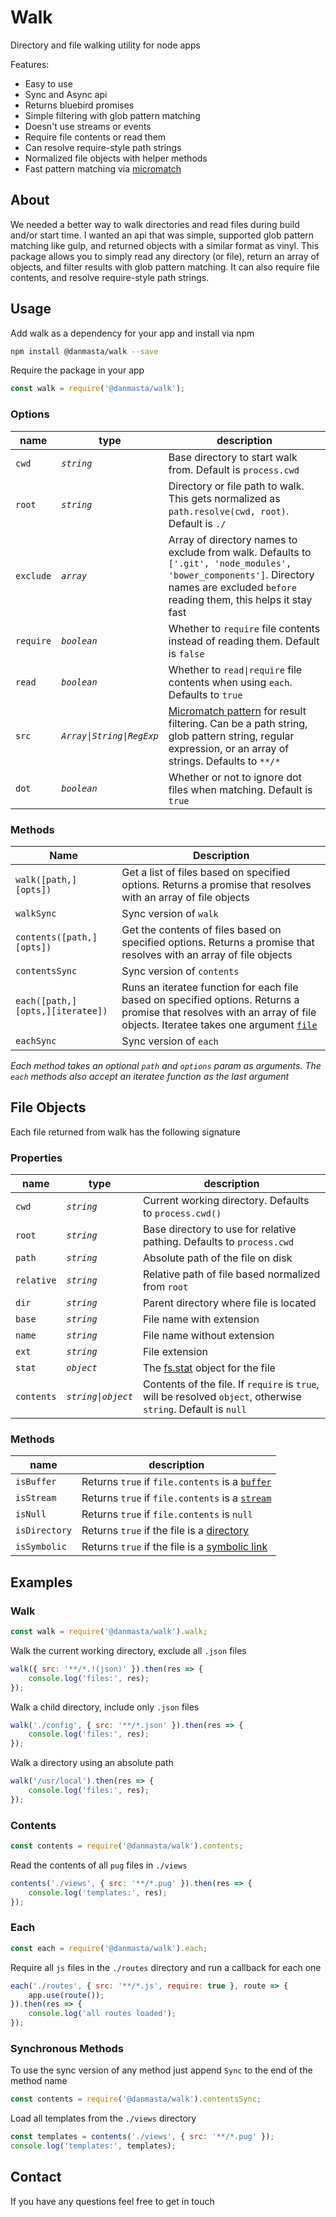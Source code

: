 # Walk
Directory and file walking utility for node apps

Features:
* Easy to use
* Sync and Async api
* Returns bluebird promises
* Simple filtering with glob pattern matching
* Doesn't use streams or events
* Require file contents or read them
* Can resolve require-style path strings
* Normalized file objects with helper methods
* Fast pattern matching via [micromatch](https://github.com/micromatch/micromatch)

## About
We needed a better way to walk directories and read files during build and/or start time. I wanted an api that was simple, supported glob pattern matching like gulp, and returned objects with a similar format as vinyl. This package allows you to simply read any directory (or file), return an array of objects, and filter results with glob pattern matching. It can also require file contents, and resolve require-style path strings.

## Usage
Add walk as a dependency for your app and install via npm
```bash
npm install @danmasta/walk --save
```

Require the package in your app
```javascript
const walk = require('@danmasta/walk');
```

### Options
name | type | description
-----|----- | -----------
`cwd` | *`string`* | Base directory to start walk from. Default is `process.cwd`
`root` | *`string`* | Directory or file path to walk. This gets normalized as `path.resolve(cwd, root)`. Default is `./`
`exclude` | *`array`* | Array of directory names to exclude from walk. Defaults to `['.git', 'node_modules', 'bower_components']`. Directory names are excluded `before` reading them, this helps it stay fast
`require` | *`boolean`* | Whether to `require` file contents instead of reading them. Default is `false`
`read` | *`boolean`* | Whether to `read\|require` file contents when using `each`. Defaults to `true`
`src` | *`Array\|String\|RegExp`* | [Micromatch pattern](https://github.com/micromatch/micromatch#matcher) for result filtering. Can be a path string, glob pattern string, regular expression, or an array of strings. Defaults to `**/*`
`dot` | *`boolean`* | Whether or not to ignore dot files when matching. Default is `true`

### Methods
Name | Description
-----|------------
`walk([path,][opts])` | Get a list of files based on specified options. Returns a promise that resolves with an array of file objects
`walkSync` | Sync version of `walk`
`contents([path,][opts])` | Get the contents of files based on specified options. Returns a promise that resolves with an array of file objects
`contentsSync` | Sync version of `contents`
`each([path,][opts,][iteratee])` | Runs an iteratee function for each file based on specified options. Returns a promise that resolves with an array of file objects. Iteratee takes one argument [`file`](#file-objects)
`eachSync` | Sync version of `each`

*Each method takes an optional `path` and `options` param as arguments. The `each` methods also accept an iteratee function as the last argument*

## File Objects
Each file returned from walk has the following signature
### Properties
name | type | description
-----|----- | -----------
`cwd` | *`string`* | Current working directory. Defaults to `process.cwd()`
`root` | *`string`* | Base directory to use for relative pathing. Defaults to `process.cwd`
`path` | *`string`* | Absolute path of the file on disk
`relative` | *`string`* | Relative path of file based normalized from `root`
`dir` | *`string`* | Parent directory where file is located
`base` | *`string`* | File name with extension
`name` | *`string`* | File name without extension
`ext` | *`string`* | File extension
`stat` | *`object`* | The [fs.stat](https://nodejs.org/api/fs.html#fs_class_fs_stats) object for the file
`contents` | *`string\|object`* | Contents of the file. If `require` is `true`, will be resolved `object`, otherwise `string`. Default is `null`

### Methods
name | description
-----| -----------
`isBuffer` | Returns `true` if `file.contents` is a [`buffer`](https://nodejs.org/api/buffer.html#buffer_class_method_buffer_isbuffer_obj)
`isStream` | Returns `true` if `file.contents` is a [`stream`](https://nodejs.org/api/stream.html)
`isNull` | Returns `true` if `file.contents` is `null`
`isDirectory` | Returns `true` if the file is a [directory](https://nodejs.org/api/fs.html#fs_stats_isdirectory)
`isSymbolic` | Returns `true` if the file is a [symbolic link](https://nodejs.org/api/fs.html#fs_stats_issymboliclink)


## Examples
### Walk
```js
const walk = require('@danmasta/walk').walk;
```
Walk the current working directory, exclude all `.json` files
```js
walk({ src: '**/*.!(json)' }).then(res => {
    console.log('files:', res);
});
```
Walk a child directory, include only `.json` files
```js
walk('./config', { src: '**/*.json' }).then(res => {
    console.log('files:', res);
});
```
Walk a directory using an absolute path
```js
walk('/usr/local').then(res => {
    console.log('files:', res);
});
```

### Contents
```js
const contents = require('@danmasta/walk').contents;
```
Read the contents of all `pug` files in `./views`
```js
contents('./views', { src: '**/*.pug' }).then(res => {
    console.log('templates:', res);
});
```

### Each
```js
const each = require('@danmasta/walk').each;
```
Require all `js` files in the `./routes` directory and run a callback for each one
```js
each('./routes', { src: '**/*.js', require: true }, route => {
    app.use(route());
}).then(res => {
    console.log('all routes loaded');
});
```

### Synchronous Methods
To use the sync version of any method just append `Sync` to the end of the method name
```js
const contents = require('@danmasta/walk').contentsSync;
```
Load all templates from the `./views` directory
```js
const templates = contents('./views', { src: '**/*.pug' });
console.log('templates:', templates);
```

## Contact
If you have any questions feel free to get in touch
